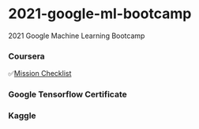 # 2021-google-ml-bootcamp
2021 Google Machine Learning Bootcamp

### Coursera
✅[Mission Checklist](https://github.com/yelim421/2021-google-ml-bootcamp/blob/bea1d710af54d240c5b72ff6e07f9d5e5ff1f4ac/coursera/Readme.md)

### Google Tensorflow Certificate

### Kaggle
